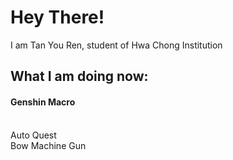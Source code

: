 # Hey There! 
I am Tan You Ren, student of Hwa Chong Institution

## What I am doing now:
#### Genshin Macro
<br>
Auto Quest
<br>
Bow Machine Gun

